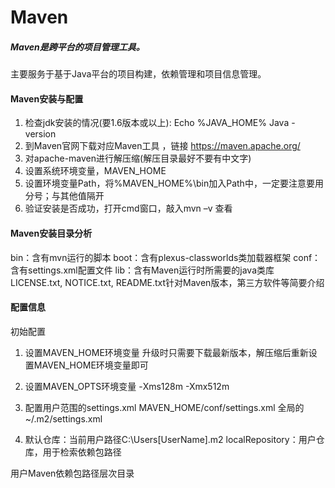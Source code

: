 # Maven

##### Maven是跨平台的项目管理工具。
主要服务于基于Java平台的项目构建，依赖管理和项目信息管理。

#### Maven安装与配置

1. 检查jdk安装的情况(要1.6版本或以上):
Echo %JAVA_HOME%
Java -version
2. 到Maven官网下载对应Maven工具 ，链接 https://maven.apache.org/
3. 对apache-maven进行解压缩(解压目录最好不要有中文字)
4. 设置系统环境变量，MAVEN_HOME
5. 设置环境变量Path，将%MAVEN_HOME%\bin加入Path中，一定要注意要用分号；与其他值隔开
6. 验证安装是否成功，打开cmd窗口，敲入mvn –v 查看

#### Maven安装目录分析

bin：含有mvn运行的脚本
boot：含有plexus-classworlds类加载器框架
conf：含有settings.xml配置文件
lib：含有Maven运行时所需要的java类库
LICENSE.txt, NOTICE.txt, README.txt针对Maven版本，第三方软件等简要介绍

#### 配置信息

初始配置

1. 设置MAVEN_HOME环境变量
升级时只需要下载最新版本，解压缩后重新设置MAVEN_HOME环境变量即可

2. 设置MAVEN_OPTS环境变量
-Xms128m -Xmx512m

3. 配置用户范围的settings.xml
MAVEN_HOME/conf/settings.xml 全局的
~/.m2/settings.xml 

4. 默认仓库：当前用户路径C:\Users\[UserName]\.m2
localRepository：用户仓库，用于检索依赖包路径

用户Maven依赖包路径层次目录
